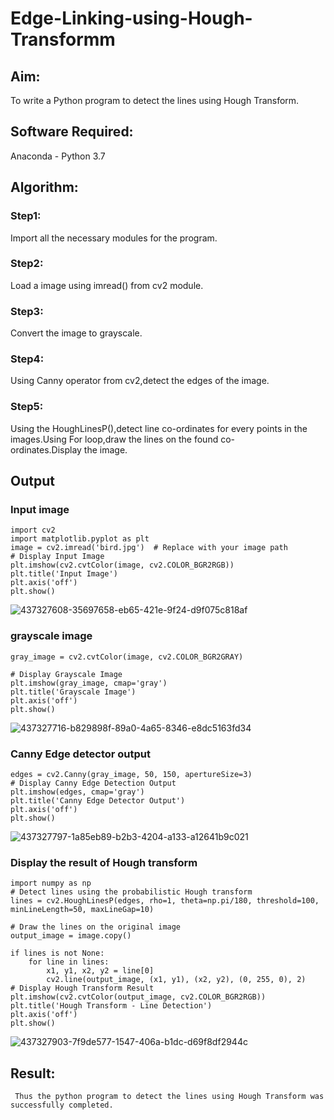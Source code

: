 # Edge-Linking-using-Hough-Transformm
## Aim:
To write a Python program to detect the lines using Hough Transform.

## Software Required:
Anaconda - Python 3.7

## Algorithm:
### Step1:

Import all the necessary modules for the program.
### Step2:

Load a image using imread() from cv2 module.
### Step3:

Convert the image to grayscale.
### Step4:

Using Canny operator from cv2,detect the edges of the image.
### Step5:

Using the HoughLinesP(),detect line co-ordinates for every points in the images.Using For loop,draw the lines on the found co-ordinates.Display the image.
## Output

### Input image 

```
import cv2
import matplotlib.pyplot as plt
image = cv2.imread('bird.jpg')  # Replace with your image path
# Display Input Image
plt.imshow(cv2.cvtColor(image, cv2.COLOR_BGR2RGB))
plt.title('Input Image')
plt.axis('off')
plt.show()
```


![437327608-35697658-eb65-421e-9f24-d9f075c818af](https://github.com/user-attachments/assets/82fa83ac-4aed-469f-8fb6-06413f13d6ea)


###  grayscale image

```
gray_image = cv2.cvtColor(image, cv2.COLOR_BGR2GRAY)

# Display Grayscale Image
plt.imshow(gray_image, cmap='gray')
plt.title('Grayscale Image')
plt.axis('off')
plt.show()
```

![437327716-b829898f-89a0-4a65-8346-e8dc5163fd34](https://github.com/user-attachments/assets/20607b68-8831-4500-af00-c8a836bc3fa3)



### Canny Edge detector output

```
edges = cv2.Canny(gray_image, 50, 150, apertureSize=3)
# Display Canny Edge Detection Output   
plt.imshow(edges, cmap='gray')
plt.title('Canny Edge Detector Output')
plt.axis('off')
plt.show()

```

![437327797-1a85eb89-b2b3-4204-a133-a12641b9c021](https://github.com/user-attachments/assets/45150df9-613c-48e9-8c50-124ee78f96cc)


### Display the result of Hough transform

```
import numpy as np
# Detect lines using the probabilistic Hough transform
lines = cv2.HoughLinesP(edges, rho=1, theta=np.pi/180, threshold=100, minLineLength=50, maxLineGap=10)

# Draw the lines on the original image
output_image = image.copy()

if lines is not None:
    for line in lines:
        x1, y1, x2, y2 = line[0]
        cv2.line(output_image, (x1, y1), (x2, y2), (0, 255, 0), 2)
# Display Hough Transform Result
plt.imshow(cv2.cvtColor(output_image, cv2.COLOR_BGR2RGB))
plt.title('Hough Transform - Line Detection')
plt.axis('off')
plt.show()

```


![437327903-7f9de577-1547-406a-b1dc-d69f8df2944c](https://github.com/user-attachments/assets/e7d36e4f-e93a-42d4-ba9b-c659ec1a5c88)


## Result:
    
     
     Thus the python program to detect the lines using Hough Transform was successfully completed.


